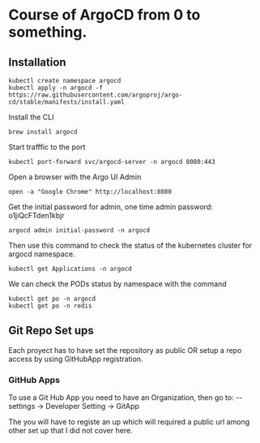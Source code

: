 # Course of ArgoCD from 0 to something.

## Installation


````
kubectl create namespace argocd
kubectl apply -n argocd -f https://raw.githubusercontent.com/argoproj/argo-cd/stable/manifests/install.yaml
````

Install the CLI 

````
brew install argocd
````

Start trafffic to the port 

````
kubectl port-forward svc/argocd-server -n argocd 8080:443 
````

Open a browser with the Argo UI Admin

```` 
open -a "Google Chrome" http://localhost:8080 
````

Get the initial password for admin, one time admin password: o1jiQcFTden1kbjr
````
argocd admin initial-password -n argocd 
````

Then use this command to check the status of the kubernetes cluster for argocd namespace.
````
kubectl get Applications -n argocd
````

We can check the PODs status by namespace with the command
````
kubectl get po -n argocd
kubectl get po -n redis
````

##
## Git Repo Set ups
Each proyect has to have set the repository as public OR setup a repo access by using GitHubApp registration.

### GitHub Apps
To use a Git Hub App you need to have an Organization, then go to: 
-- settings -> Developer Setting -> GitApp

The you will have to registe an up which will required a public url among other set up that I did not cover here.


